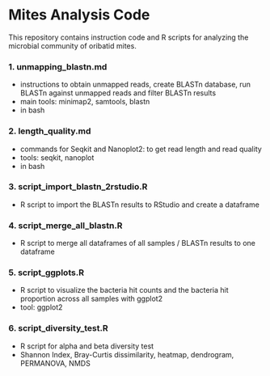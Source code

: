 # Mites Analysis Code

This repository contains instruction code and R scripts for analyzing the microbial community of oribatid mites.


### 1. unmapping_blastn.md 
- instructions to obtain unmapped reads, create BLASTn database, run BLASTn against unmapped reads and filter BLASTn results
- main tools: minimap2, samtools, blastn
- in bash 

### 2. length_quality.md
- commands for Seqkit and Nanoplot2: to get read length and read quality
- tools: seqkit, nanoplot
- in bash

### 3. script_import_blastn_2rstudio.R 
- R script to import the BLASTn results to RStudio and create a dataframe 

### 4. script_merge_all_blastn.R
- R script to merge all dataframes of all samples / BLASTn results to one dataframe

### 5. script_ggplots.R
- R script to visualize the bacteria hit counts and the bacteria hit proportion across all samples with ggplot2
- tool: ggplot2 

### 6. script_diversity_test.R
- R script for alpha and beta diversity test
- Shannon Index, Bray-Curtis dissimilarity, heatmap, dendrogram, PERMANOVA, NMDS 
